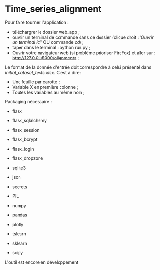 # Time_series_alignment

Pour faire tourner l'application :
  - téléchargrer le dossier web_app ;
  - ouvrir un terminal de commande dans ce dossier (clique droit : '_Ouvrir un terminal ici_' OU commande _cd_) ;
  - taper dans le terminal : python run.py ;
  - Ouvrir votre navigateur web (si problème prioriser FireFox) et aller sur : http://127.0.0.1:5000/alignments ;

Le format de la donnée d'entrée doit correspondre à celui présenté dans _initial_dataset_tests.xlsx_. C'est à dire :
  - Une feuille par carotte ;
  - Variable X en première colonne ;
  - Toutes les variables au même nom ;

Packaging nécessaire :
  - flask
  - flask_sqlalchemy
  - flask_session
  - flask_bcrypt
  - flask_login
  - flask_dropzone
  - sqlite3
  - json
  - secrets
  - PIL

  - numpy
  - pandas
  - plotly
  - tslearn
  - sklearn
  - scipy


L'outil est encore en développement
